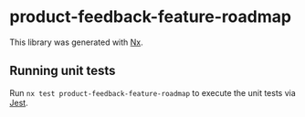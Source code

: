 # product-feedback-feature-roadmap

This library was generated with [Nx](https://nx.dev).

## Running unit tests

Run `nx test product-feedback-feature-roadmap` to execute the unit tests via [Jest](https://jestjs.io).
